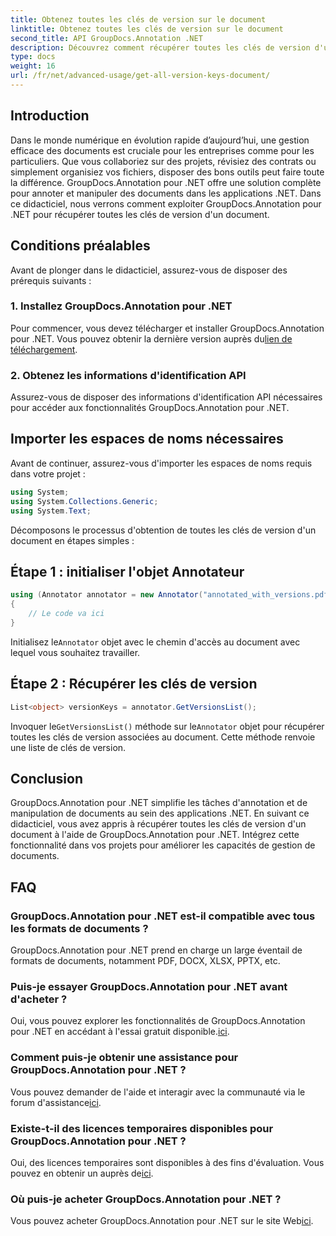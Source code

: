 ```yaml
---
title: Obtenez toutes les clés de version sur le document
linktitle: Obtenez toutes les clés de version sur le document
second_title: API GroupDocs.Annotation .NET
description: Découvrez comment récupérer toutes les clés de version d'un document à l'aide de GroupDocs.Annotation pour .NET. Améliorez vos capacités de gestion de documents avec cette solution complète.
type: docs
weight: 16
url: /fr/net/advanced-usage/get-all-version-keys-document/
---
```

## Introduction
Dans le monde numérique en évolution rapide d’aujourd’hui, une gestion efficace des documents est cruciale pour les entreprises comme pour les particuliers. Que vous collaboriez sur des projets, révisiez des contrats ou simplement organisiez vos fichiers, disposer des bons outils peut faire toute la différence. GroupDocs.Annotation pour .NET offre une solution complète pour annoter et manipuler des documents dans les applications .NET. Dans ce didacticiel, nous verrons comment exploiter GroupDocs.Annotation pour .NET pour récupérer toutes les clés de version d'un document.
## Conditions préalables
Avant de plonger dans le didacticiel, assurez-vous de disposer des prérequis suivants :
### 1. Installez GroupDocs.Annotation pour .NET
 Pour commencer, vous devez télécharger et installer GroupDocs.Annotation pour .NET. Vous pouvez obtenir la dernière version auprès du[lien de téléchargement](https://releases.groupdocs.com/annotation/net/).
### 2. Obtenez les informations d'identification API
Assurez-vous de disposer des informations d'identification API nécessaires pour accéder aux fonctionnalités GroupDocs.Annotation pour .NET.

## Importer les espaces de noms nécessaires
Avant de continuer, assurez-vous d'importer les espaces de noms requis dans votre projet :
```csharp
using System;
using System.Collections.Generic;
using System.Text;
```

Décomposons le processus d'obtention de toutes les clés de version d'un document en étapes simples :
## Étape 1 : initialiser l'objet Annotateur
```csharp
using (Annotator annotator = new Annotator("annotated_with_versions.pdf"))
{
    // Le code va ici
}
```
 Initialisez le`Annotator` objet avec le chemin d'accès au document avec lequel vous souhaitez travailler.
## Étape 2 : Récupérer les clés de version
```csharp
List<object> versionKeys = annotator.GetVersionsList();
```
 Invoquer le`GetVersionsList()` méthode sur le`Annotator` objet pour récupérer toutes les clés de version associées au document. Cette méthode renvoie une liste de clés de version.

## Conclusion
GroupDocs.Annotation pour .NET simplifie les tâches d'annotation et de manipulation de documents au sein des applications .NET. En suivant ce didacticiel, vous avez appris à récupérer toutes les clés de version d'un document à l'aide de GroupDocs.Annotation pour .NET. Intégrez cette fonctionnalité dans vos projets pour améliorer les capacités de gestion de documents.
## FAQ
### GroupDocs.Annotation pour .NET est-il compatible avec tous les formats de documents ?
GroupDocs.Annotation pour .NET prend en charge un large éventail de formats de documents, notamment PDF, DOCX, XLSX, PPTX, etc.
### Puis-je essayer GroupDocs.Annotation pour .NET avant d'acheter ?
 Oui, vous pouvez explorer les fonctionnalités de GroupDocs.Annotation pour .NET en accédant à l'essai gratuit disponible.[ici](https://releases.groupdocs.com/).
### Comment puis-je obtenir une assistance pour GroupDocs.Annotation pour .NET ?
 Vous pouvez demander de l'aide et interagir avec la communauté via le forum d'assistance[ici](https://forum.groupdocs.com/c/annotation/10).
### Existe-t-il des licences temporaires disponibles pour GroupDocs.Annotation pour .NET ?
 Oui, des licences temporaires sont disponibles à des fins d'évaluation. Vous pouvez en obtenir un auprès de[ici](https://purchase.groupdocs.com/temporary-license/).
### Où puis-je acheter GroupDocs.Annotation pour .NET ?
 Vous pouvez acheter GroupDocs.Annotation pour .NET sur le site Web[ici](https://purchase.groupdocs.com/buy).